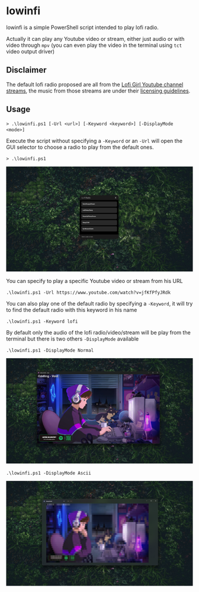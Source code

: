 # lowinfi

lowinfi is a simple PowerShell script intended to play lofi radio.

Actually it can play any Youtube video or stream, either just audio or with video through `mpv` (you can even play the video in the terminal using `tct` video output driver)

## Disclaimer

The default lofi radio proposed are all from the [Lofi Girl Youtube channel streams](https://www.youtube.com/@LofiGirl/streams), the music from those streams are under their [licensing guidelines](https://form.lofigirl.com/CommercialLicense).

## Usage

```
> .\lowinfi.ps1 [-Url <url>] [-Keyword <keyword>] [-DisplayMode <mode>]
```

Execute the script without specifying a `-Keyword` or an `-Url` will open the GUI selector to choose a radio to play from the default ones.
```
> .\lowinfi.ps1
```
![GUI_selector](images/GUI_Selector.png)

You can specify to play a specific Youtube video or stream from his URL
```
.\lowinfi.ps1 -Url https://www.youtube.com/watch?v=jfKfPfyJRdk
```

You can also play one of the default radio by specifying a `-Keyword`, it will try to find the default radio with this keyword in his name
```
.\lowinfi.ps1 -Keyword lofi
```

By default only the audio of the lofi radio/video/stream 
will be play from the terminal but there is two others `-DisplayMode` available
```
.\lowinfi.ps1 -DisplayMode Normal
```
![Normal](images/Normal.png)

```
.\lowinfi.ps1 -DisplayMode Ascii
```
![Ascii](images/Ascii.png)